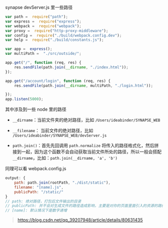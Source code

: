 ﻿synapse devServer.js 里一些路径
``` js
var path =  require("path");
var express =  require("express");
var webpack =  require("webpack");
var proxy =  require("http-proxy-middleware");
var config =  require("./build/webpack.config.dev");
var help =  require("./build/constants.js");

var app =  express();
var multiPath =  "./src/outside/";

app.get("/", function (req, res) {
	res.sendFile(path.join(__dirname, "./index.html"));
});

app.get("/account/login", function (req, res) {
	res.sendFile(path.join(__dirname, multiPath, "./login.html"));

});
app.listen(5000);
```
其中涉及到一些 node 里的路径
- `__dirname`：当前文件夹的绝对路径，比如 `/Users/ideabinder/SYNAPSE_WEB`

- `__filename`： 当前文件的绝对路径，比如 `/Users/ideabinder/SYNAPSE_WEB/devServer.js`

- `path.join()`：首先先回调用 `path.normalize` 将传入的路径格式化，然后拼接到一起，因为这个函数不会自动获取当前文件所处的路径，所以一般会搭配 `__dirname`，比如：`path.join(__dirname, 'a', 'b')`

同理可以看 webpack.config.js
``` js
output: {
	path: path.join(rootPath, "./dist/static"),
	filename: "[name].js",
	publicPath: "/static/"
}
// path: 绝对路径，打包后文件输出的目录
// publicPath: 并不会对生成文件的路径造成影响，主要是对你的页面里面引入的资源的路径做对应的补全，常见的就是css文件里面引入的图片
// [name]: 默认情况下是数字递增
```
> https://blog.csdn.net/qq_39207948/article/details/80631435
